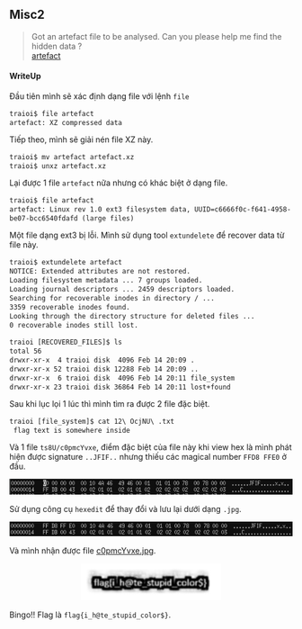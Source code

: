 ## Misc2

> Got an artefact file to be analysed. Can you please help me find the hidden data ? <br>
> [artefact](./lib/artefact)

#### WriteUp

Đầu tiên mình sẽ xác định dạng file với lệnh `file`

```
traioi$ file artefact
artefact: XZ compressed data
```
Tiếp theo, mình sẽ giải nén file XZ này.

```
traioi$ mv artefact artefact.xz
traioi$ unxz artefact.xz
```

Lại được 1 file `artefact` nữa nhưng có khác biệt ở dạng file.

```
traioi$ file artefact
artefact: Linux rev 1.0 ext3 filesystem data, UUID=c6666f0c-f641-4958-be07-bcc6540fdafd (large files)
```

Một file dạng ext3 bị lỗi. Mình sử dụng tool `extundelete` để recover data từ file này.

```
traioi$ extundelete artefact
NOTICE: Extended attributes are not restored.
Loading filesystem metadata ... 7 groups loaded.
Loading journal descriptors ... 2459 descriptors loaded.
Searching for recoverable inodes in directory / ... 
3359 recoverable inodes found.
Looking through the directory structure for deleted files ... 
0 recoverable inodes still lost.
```

```
traioi [RECOVERED_FILES]$ ls
total 56
drwxr-xr-x  4 traioi disk  4096 Feb 14 20:09 .
drwxr-xr-x 52 traioi disk 12288 Feb 14 20:09 ..
drwxr-xr-x  6 traioi disk  4096 Feb 14 20:11 file_system
drwxr-xr-x 23 traioi disk 36864 Feb 14 20:11 lost+found
```

Sau khi lục lọi 1 lúc thì mình tìm ra được 2 file đặc biệt.

```
traioi [file_system]$ cat 12\ OcjNU\ .txt
 flag text is somewhere inside 
```

Và 1 file `ts8U/c0pmcYvxe`, điểm đặc biệt của file này khi view hex là mình phát hiện được signature `..JFIF..` nhưng thiếu các  magical number `FFD8 FFE0` ở đầu.

<p align="center">
  <img src="img/Misc2_01.png" />
</p>

Sử dụng công cụ `hexedit` để thay đổi và lưu lại dưới dạng `.jpg`.

<p align="center">
  <img src="img/Misc2_02.png" />
</p>

Và mình nhận được file [c0pmcYvxe.jpg](./img/c0pmcYvxe.jpg).

<p align="center">
  <img src="img/c0pmcYvxe.jpg" />
</p>

Bingo!! Flag là `flag{i_h@te_stupid_color$}`.
